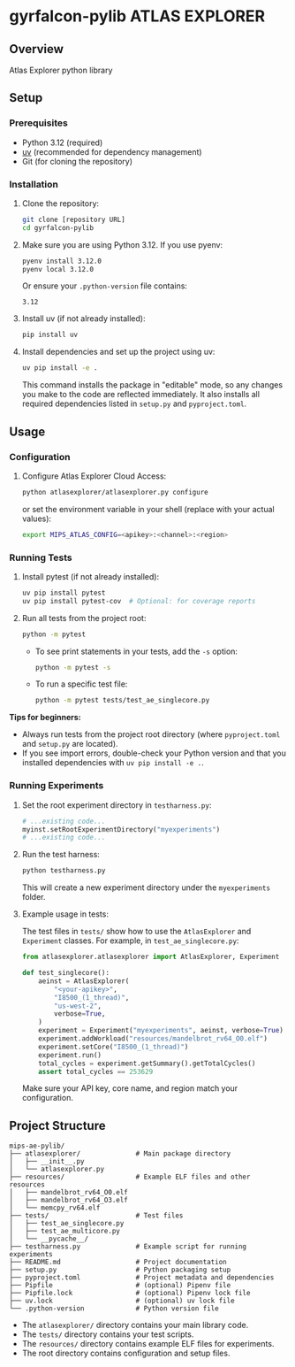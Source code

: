 # gyrfalcon-pylib  ATLAS EXPLORER

## Overview

Atlas Explorer python library

## Setup

### Prerequisites

* Python 3.12 (required)
* [uv](https://github.com/astral-sh/uv) (recommended for dependency management)
* Git (for cloning the repository)

### Installation

1.  Clone the repository:

    ```bash
    git clone [repository URL]
    cd gyrfalcon-pylib
    ```

2.  Make sure you are using Python 3.12. If you use pyenv:

    ```bash
    pyenv install 3.12.0
    pyenv local 3.12.0
    ```

    Or ensure your `.python-version` file contains:
    ```
    3.12
    ```

3.  Install uv (if not already installed):

    ```bash
    pip install uv
    ```

4.  Install dependencies and set up the project using uv:

    ```bash
    uv pip install -e .
    ```

    This command installs the package in "editable" mode, so any changes you make to the code are reflected immediately. It also installs all required dependencies listed in `setup.py` and `pyproject.toml`.

## Usage

### Configuration

1.  Configure Atlas Explorer Cloud Access:

    ```bash
    python atlasexplorer/atlasexplorer.py configure
    ```

    or set the environment variable in your shell (replace with your actual values):

    ```bash
    export MIPS_ATLAS_CONFIG=<apikey>:<channel>:<region>
    ```


### Running Tests

1.  Install pytest (if not already installed):

    ```bash
    uv pip install pytest
    uv pip install pytest-cov  # Optional: for coverage reports
    ```

2.  Run all tests from the project root:

    ```bash
    python -m pytest
    ```

    - To see print statements in your tests, add the `-s` option:
      ```bash
      python -m pytest -s
      ```
    - To run a specific test file:
      ```bash
      python -m pytest tests/test_ae_singlecore.py
      ```

**Tips for beginners:**
- Always run tests from the project root directory (where `pyproject.toml` and `setup.py` are located).
- If you see import errors, double-check your Python version and that you installed dependencies with `uv pip install -e .`.

### Running Experiments

1.  Set the root experiment directory in `testharness.py`:

    ```python
    # ...existing code...
    myinst.setRootExperimentDirectory("myexperiments")
    # ...existing code...
    ```

2.  Run the test harness:

    ```bash
    python testharness.py
    ```

    This will create a new experiment directory under the `myexperiments` folder.

3.  Example usage in tests:

    The test files in `tests/` show how to use the `AtlasExplorer` and `Experiment` classes. For example, in `test_ae_singlecore.py`:

    ```python
    from atlasexplorer.atlasexplorer import AtlasExplorer, Experiment

    def test_singlecore():
        aeinst = AtlasExplorer(
            "<your-apikey>",
            "I8500_(1_thread)",
            "us-west-2",
            verbose=True,
        )
        experiment = Experiment("myexperiments", aeinst, verbose=True)
        experiment.addWorkload("resources/mandelbrot_rv64_O0.elf")
        experiment.setCore("I8500_(1_thread)")
        experiment.run()
        total_cycles = experiment.getSummary().getTotalCycles()
        assert total_cycles == 253629
    ```

    Make sure your API key, core name, and region match your configuration.

## Project Structure

```
mips-ae-pylib/
├── atlasexplorer/              # Main package directory
│   ├── __init__.py
│   └── atlasexplorer.py
├── resources/                  # Example ELF files and other resources
│   ├── mandelbrot_rv64_O0.elf
│   ├── mandelbrot_rv64_O3.elf
│   └── memcpy_rv64.elf
├── tests/                      # Test files
│   ├── test_ae_singlecore.py
│   ├── test_ae_multicore.py
│   └── __pycache__/
├── testharness.py              # Example script for running experiments
├── README.md                   # Project documentation
├── setup.py                    # Python packaging setup
├── pyproject.toml              # Project metadata and dependencies
├── Pipfile                     # (optional) Pipenv file
├── Pipfile.lock                # (optional) Pipenv lock file
├── uv.lock                     # (optional) uv lock file
└── .python-version             # Python version file
```

- The `atlasexplorer/` directory contains your main library code.
- The `tests/` directory contains your test scripts.
- The `resources/` directory contains example ELF files for experiments.
- The root directory contains configuration and setup files.
